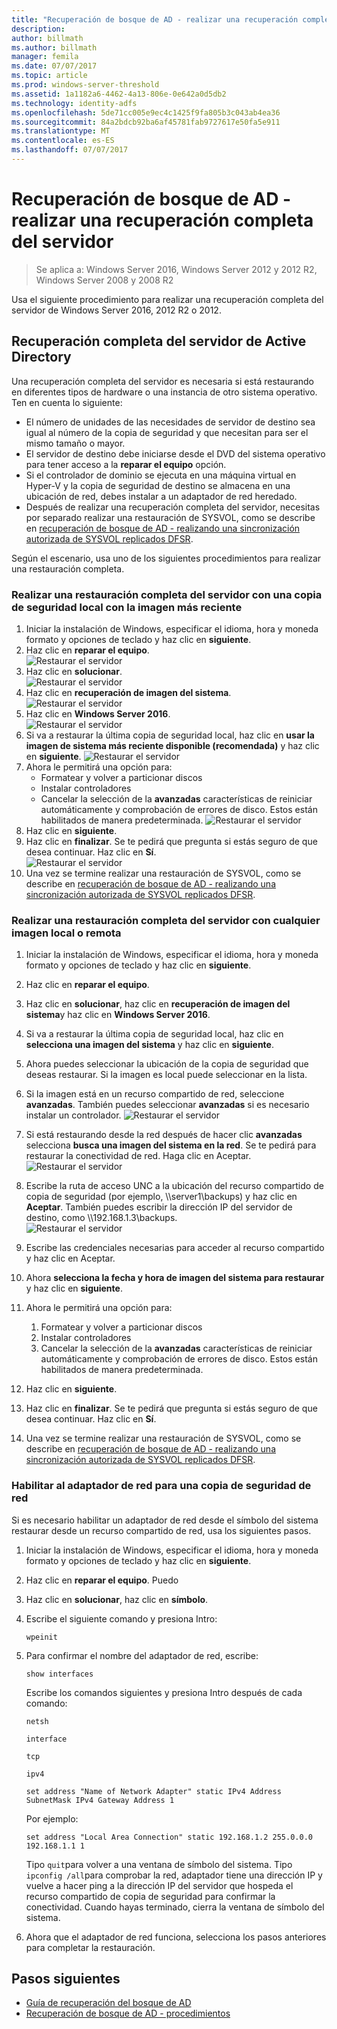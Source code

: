 ```yaml
---
title: "Recuperación de bosque de AD - realizar una recuperación completa del servidor"
description: 
author: billmath
ms.author: billmath
manager: femila
ms.date: 07/07/2017
ms.topic: article
ms.prod: windows-server-threshold
ms.assetid: 1a1182a6-4462-4a13-806e-0e642a0d5db2
ms.technology: identity-adfs
ms.openlocfilehash: 5de71cc005e9ec4c1425f9fa805b3c043ab4ea36
ms.sourcegitcommit: 84a2bdcb92ba6af45781fab9727617e50fa5e911
ms.translationtype: MT
ms.contentlocale: es-ES
ms.lasthandoff: 07/07/2017
---
```

# <a name="ad-forest-recovery---performing-a-full-server-recovery"></a>Recuperación de bosque de AD - realizar una recuperación completa del servidor 

>Se aplica a: Windows Server 2016, Windows Server 2012 y 2012 R2, Windows Server 2008 y 2008 R2
 
Usa el siguiente procedimiento para realizar una recuperación completa del servidor de Windows Server 2016, 2012 R2 o 2012. 

## <a name="active-directory-full-server-recovery"></a>Recuperación completa del servidor de Active Directory
Una recuperación completa del servidor es necesaria si está restaurando en diferentes tipos de hardware o una instancia de otro sistema operativo. Ten en cuenta lo siguiente:

- El número de unidades de las necesidades de servidor de destino sea igual al número de la copia de seguridad y que necesitan para ser el mismo tamaño o mayor.
- El servidor de destino debe iniciarse desde el DVD del sistema operativo para tener acceso a la **reparar el equipo** opción. 
- Si el controlador de dominio se ejecuta en una máquina virtual en Hyper-V y la copia de seguridad de destino se almacena en una ubicación de red, debes instalar a un adaptador de red heredado.  
- Después de realizar una recuperación completa del servidor, necesitas por separado realizar una restauración de SYSVOL, como se describe en [recuperación de bosque de AD - realizando una sincronización autorizada de SYSVOL replicados DFSR](AD-Forest-Recovery-Authoritative-Recovery-SYSVOL.md).


Según el escenario, usa uno de los siguientes procedimientos para realizar una restauración completa.  
  
### <a name="perform-a-full-server-restore-with-a-local-backup-with-the-latest-image"></a>Realizar una restauración completa del servidor con una copia de seguridad local con la imagen más reciente
  
1.  Iniciar la instalación de Windows, especificar el idioma, hora y moneda formato y opciones de teclado y haz clic en **siguiente**.  
2.  Haz clic en **reparar el equipo**.</br>
![Restaurar el servidor](media/AD-Forest-Recovery-Perform-a-Full-Recovery/restore1.png)
3.  Haz clic en **solucionar**.</br>
![Restaurar el servidor](media/AD-Forest-Recovery-Perform-a-Full-Recovery/restore2.png)
4.  Haz clic en **recuperación de imagen del sistema**.</br>
![Restaurar el servidor](media/AD-Forest-Recovery-Perform-a-Full-Recovery/restore3.png)
5.  Haz clic en **Windows Server 2016**.  
![Restaurar el servidor](media/AD-Forest-Recovery-Perform-a-Full-Recovery/restore4.png)
6.  Si va a restaurar la última copia de seguridad local, haz clic en **usar la imagen de sistema más reciente disponible (recomendada)** y haz clic en **siguiente**.
![Restaurar el servidor](media/AD-Forest-Recovery-Perform-a-Full-Recovery/restore5.png)
7.  Ahora le permitirá una opción para:
    -  Formatear y volver a particionar discos
    -  Instalar controladores
    -  Cancelar la selección de la **avanzadas** características de reiniciar automáticamente y comprobación de errores de disco.  Estos están habilitados de manera predeterminada.
![Restaurar el servidor](media/AD-Forest-Recovery-Perform-a-Full-Recovery/restore6.png)
8. Haz clic en **siguiente**.
9. Haz clic en **finalizar**.  Se te pedirá que pregunta si estás seguro de que desea continuar.  Haz clic en **Sí**.  
![Restaurar el servidor](media/AD-Forest-Recovery-Perform-a-Full-Recovery/restore11.png) 
10. Una vez se termine realizar una restauración de SYSVOL, como se describe en [recuperación de bosque de AD - realizando una sincronización autorizada de SYSVOL replicados DFSR](AD-Forest-Recovery-Authoritative-Recovery-SYSVOL.md).
 

### <a name="perform-a-full-server-restore-with-any-image-local-or-remote"></a>Realizar una restauración completa del servidor con cualquier imagen local o remota
1.  Iniciar la instalación de Windows, especificar el idioma, hora y moneda formato y opciones de teclado y haz clic en **siguiente**.  
2.  Haz clic en **reparar el equipo**.</br>
3.  Haz clic en **solucionar**, haz clic en **recuperación de imagen del sistema**y haz clic en **Windows Server 2016**.  
4.  Si va a restaurar la última copia de seguridad local, haz clic en **selecciona una imagen del sistema** y haz clic en **siguiente**.

5.  Ahora puedes seleccionar la ubicación de la copia de seguridad que deseas restaurar.  Si la imagen es local puede seleccionar en la lista.  
6.  Si la imagen está en un recurso compartido de red, seleccione **avanzadas**.  También puedes seleccionar **avanzadas** si es necesario instalar un controlador.
![Restaurar el servidor](media/AD-Forest-Recovery-Perform-a-Full-Recovery/restore7.png)
7.  Si está restaurando desde la red después de hacer clic **avanzadas** selecciona **busca una imagen del sistema en la red**.  Se te pedirá para restaurar la conectividad de red.  Haga clic en Aceptar. </br>
![Restaurar el servidor](media/AD-Forest-Recovery-Perform-a-Full-Recovery/restore8.png)
8. Escribe la ruta de acceso UNC a la ubicación del recurso compartido de copia de seguridad (por ejemplo, \\\server1\backups) y haz clic en **Aceptar**.  También puedes escribir la dirección IP del servidor de destino, como \\\192.168.1.3\backups.  
![Restaurar el servidor](media/AD-Forest-Recovery-Perform-a-Full-Recovery/restore9.png)
10. Escribe las credenciales necesarias para acceder al recurso compartido y haz clic en Aceptar.  
11. Ahora **selecciona la fecha y hora de imagen del sistema para restaurar** y haz clic en **siguiente**.
12. Ahora le permitirá una opción para:
    1.   Formatear y volver a particionar discos
    2.   Instalar controladores
    3.   Cancelar la selección de la **avanzadas** características de reiniciar automáticamente y comprobación de errores de disco.  Estos están habilitados de manera predeterminada.
13. Haz clic en **siguiente**.
14. Haz clic en **finalizar**.  Se te pedirá que pregunta si estás seguro de que desea continuar.  Haz clic en **Sí**.   
15. Una vez se termine realizar una restauración de SYSVOL, como se describe en [recuperación de bosque de AD - realizando una sincronización autorizada de SYSVOL replicados DFSR](AD-Forest-Recovery-Authoritative-Recovery-SYSVOL.md).


### <a name="enabling-the-network-adapter-for-a-network-backup"></a>Habilitar al adaptador de red para una copia de seguridad de red
Si es necesario habilitar un adaptador de red desde el símbolo del sistema restaurar desde un recurso compartido de red, usa los siguientes pasos.

1.  Iniciar la instalación de Windows, especificar el idioma, hora y moneda formato y opciones de teclado y haz clic en **siguiente**.  
2.  Haz clic en **reparar el equipo**. Puedo
3.  Haz clic en **solucionar**, haz clic en **símbolo**.  
4.  Escribe el siguiente comando y presiona Intro:  
  
    ```  
    wpeinit  
    ```   
5.  Para confirmar el nombre del adaptador de red, escribe:  
  
    ```  
    show interfaces  
    ```  
  
     Escribe los comandos siguientes y presiona Intro después de cada comando:  
  
    ```  
    netsh  
    ```  
  
    ```  
    interface  
    ```  
  
    ```  
    tcp  
    ```  
  
    ```  
    ipv4  
    ```  
  
    ```  
    set address "Name of Network Adapter" static IPv4 Address SubnetMask IPv4 Gateway Address 1  
    ```  
  
     Por ejemplo:  
  
    ```  
    set address "Local Area Connection" static 192.168.1.2 255.0.0.0 192.168.1.1 1  
    ```  
  
     Tipo `quit`para volver a una ventana de símbolo del sistema. Tipo `ipconfig /all`para comprobar la red, adaptador tiene una dirección IP y vuelve a hacer ping a la dirección IP del servidor que hospeda el recurso compartido de copia de seguridad para confirmar la conectividad. Cuando hayas terminado, cierra la ventana de símbolo del sistema.  
  
6.  Ahora que el adaptador de red funciona, selecciona los pasos anteriores para completar la restauración.

## <a name="next-steps"></a>Pasos siguientes

- [Guía de recuperación del bosque de AD](AD-Forest-Recovery-Guide.md)
- [Recuperación de bosque de AD - procedimientos](AD-Forest-Recovery-Procedures.md)
